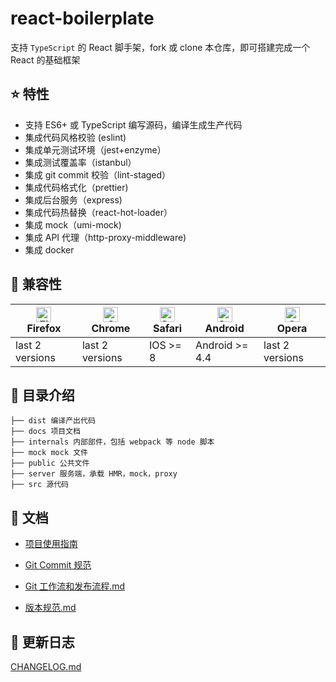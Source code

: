 # react-boilerplate

支持 `TypeScript` 的 React 脚手架，fork 或 clone 本仓库，即可搭建完成一个 React 的基础框架

## :star: 特性

- 支持 ES6+ 或 TypeScript 编写源码，编译生成生产代码
- 集成代码风格校验 (eslint)
- 集成单元测试环境（jest+enzyme）
- 集成测试覆盖率（istanbul）
- 集成 git commit 校验（lint-staged）
- 集成代码格式化（prettier)
- 集成后台服务（express)
- 集成代码热替换（react-hot-loader）
- 集成 mock（umi-mock)
- 集成 API 代理（http-proxy-middleware)
- 集成 docker

## :pill: 兼容性

| [<img src="https://raw.githubusercontent.com/alrra/browser-logos/master/src/firefox/firefox_48x48.png" alt="Firefox" width="24px" height="24px" />](http://godban.github.io/browsers-support-badges/)</br>Firefox | [<img src="https://raw.githubusercontent.com/alrra/browser-logos/master/src/chrome/chrome_48x48.png" alt="Chrome" width="24px" height="24px" />](http://godban.github.io/browsers-support-badges/)</br>Chrome | [<img src="https://raw.githubusercontent.com/alrra/browser-logos/master/src/safari/safari_48x48.png" alt="Safari" width="24px" height="24px" />](http://godban.github.io/browsers-support-badges/)</br>Safari | [<img src="https://browserl.ist/images/android.png" alt="Safari" width="24px" height="24px" />](http://godban.github.io/browsers-support-badges/)</br>Android | [<img src="https://raw.githubusercontent.com/alrra/browser-logos/master/src/opera/opera_48x48.png" alt="Opera" width="24px" height="24px" />](http://godban.github.io/browsers-support-badges/)</br>Opera |
| ----------------------------------------------------------------------------------------------------------------------------------------------------------------------------------------------------------------- | ------------------------------------------------------------------------------------------------------------------------------------------------------------------------------------------------------------- | ------------------------------------------------------------------------------------------------------------------------------------------------------------------------------------------------------------- | ------------------------------------------------------------------------------------------------------------------------------------------------------------- | --------------------------------------------------------------------------------------------------------------------------------------------------------------------------------------------------------- |
| last 2 versions                                                                                                                                                                                                   | last 2 versions                                                                                                                                                                                               | IOS >= 8                                                                                                                                                                                                      | Android >= 4.4                                                                                                                                                | last 2 versions                                                                                                                                                                                           |

## :open_file_folder: 目录介绍

    ├── dist 编译产出代码
    ├── docs 项目文档
    ├── internals 内部部件，包括 webpack 等 node 脚本
    ├── mock mock 文件
    ├── public 公共文件
    ├── server 服务端，承载 HMR，mock，proxy
    ├── src 源代码

## :bookmark_tabs: 文档

- [项目使用指南](./docs/项目使用指南.md)

- [Git Commit 规范](./docs/Git%20Commit规范.md)

- [Git 工作流和发布流程.md](./docs/Git%20工作流和发布流程.md)

- [版本规范.md](./版本规范.md)

## :paperclip: 更新日志

[CHANGELOG.md](./CHANGELOG.md)
